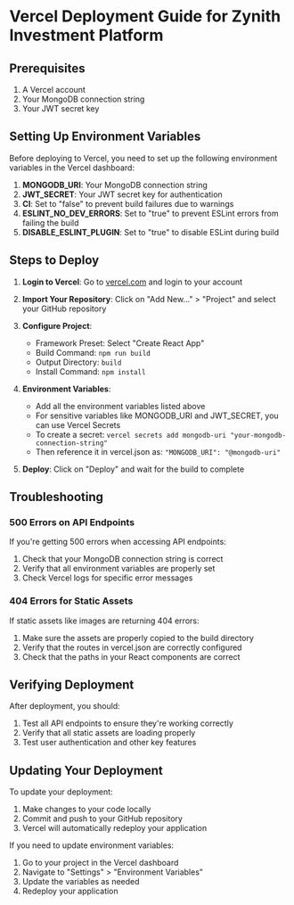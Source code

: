 # Vercel Deployment Guide for Zynith Investment Platform

## Prerequisites

1. A Vercel account
2. Your MongoDB connection string
3. Your JWT secret key

## Setting Up Environment Variables

Before deploying to Vercel, you need to set up the following environment variables in the Vercel dashboard:

1. **MONGODB_URI**: Your MongoDB connection string
2. **JWT_SECRET**: Your JWT secret key for authentication
3. **CI**: Set to "false" to prevent build failures due to warnings
4. **ESLINT_NO_DEV_ERRORS**: Set to "true" to prevent ESLint errors from failing the build
5. **DISABLE_ESLINT_PLUGIN**: Set to "true" to disable ESLint during build

## Steps to Deploy

1. **Login to Vercel**: Go to [vercel.com](https://vercel.com) and login to your account

2. **Import Your Repository**: Click on "Add New..." > "Project" and select your GitHub repository

3. **Configure Project**:
   - Framework Preset: Select "Create React App"
   - Build Command: `npm run build`
   - Output Directory: `build`
   - Install Command: `npm install`

4. **Environment Variables**:
   - Add all the environment variables listed above
   - For sensitive variables like MONGODB_URI and JWT_SECRET, you can use Vercel Secrets
   - To create a secret: `vercel secrets add mongodb-uri "your-mongodb-connection-string"`
   - Then reference it in vercel.json as: `"MONGODB_URI": "@mongodb-uri"`

5. **Deploy**: Click on "Deploy" and wait for the build to complete

## Troubleshooting

### 500 Errors on API Endpoints

If you're getting 500 errors when accessing API endpoints:

1. Check that your MongoDB connection string is correct
2. Verify that all environment variables are properly set
3. Check Vercel logs for specific error messages

### 404 Errors for Static Assets

If static assets like images are returning 404 errors:

1. Make sure the assets are properly copied to the build directory
2. Verify that the routes in vercel.json are correctly configured
3. Check that the paths in your React components are correct

## Verifying Deployment

After deployment, you should:

1. Test all API endpoints to ensure they're working correctly
2. Verify that all static assets are loading properly
3. Test user authentication and other key features

## Updating Your Deployment

To update your deployment:

1. Make changes to your code locally
2. Commit and push to your GitHub repository
3. Vercel will automatically redeploy your application

If you need to update environment variables:

1. Go to your project in the Vercel dashboard
2. Navigate to "Settings" > "Environment Variables"
3. Update the variables as needed
4. Redeploy your application
